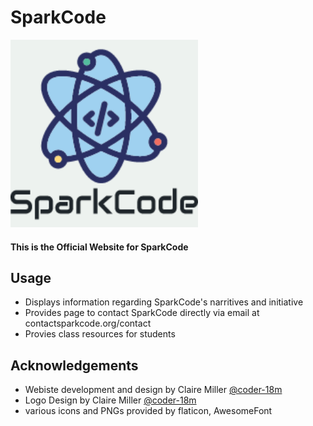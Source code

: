 # SparkCode

<img src="static/Imgs/newlogo5.png" width="300" alt="CALV Logo">

#### This is the Official Website for SparkCode

## Usage

- Displays information regarding SparkCode's narritives and initiative
- Provides page to contact SparkCode directly via email at contactsparkcode.org/contact
- Provies class resources for students

## Acknowledgements

- Webiste development and design by Claire Miller [@coder-18m](https://github.com/coder-18m)
- Logo Design by Claire Miller [@coder-18m](https://github.com/coder-18m)
- various icons and PNGs provided by flaticon, AwesomeFont
